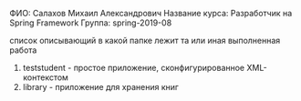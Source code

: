 ФИО:            Салахов Михаил Александрович
Название курса: Разработчик на Spring Framework
Группа:         spring-2019-08

список описывающий в какой папке лежит та или иная выполненная работа
1. teststudent - простое приложение, сконфигурированное XML-контекстом
2. library - приложение для хранения книг
